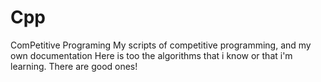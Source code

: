 # Cpp
ComPetitive Programing 
My scripts of competitive programming, and my own documentation
Here is too the algorithms that i know or that i'm learning. There are good ones!
